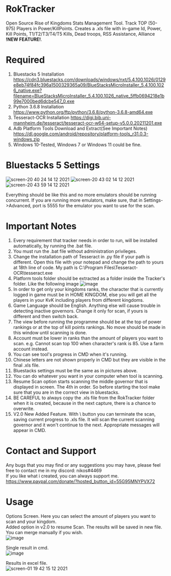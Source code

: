 # RokTracker
Open Source Rise of Kingdoms Stats Management Tool. Track TOP (50-975) Players in Power/KillPoints. Creates a .xls file with in-game Id, Power, Kill Points, T1/T2/T3/T4/T5 Kills, Dead troops, RSS Assistance, Alliance **!NEW FEATURE!**.

# Required
1. Bluestacks 5 Installation
https://cdn3.bluestacks.com/downloads/windows/nxt/5.4.100.1026/0129e8eb74f84fc396a1500329365a09/BlueStacksMicroInstaller_5.4.100.1026_native.exe?filename=BlueStacksMicroInstaller_5.4.100.1026_native_5ffb0694218e1b99e7000bed6dcbe547_0.exe
2. Python 3.6.8 Installation https://www.python.org/ftp/python/3.6.8/python-3.6.8-amd64.exe
3. Tesseract-OCR Installation https://digi.bib.uni-mannheim.de/tesseract/tesseract-ocr-w64-setup-v5.0.0.20211201.exe
4. Adb Platform Tools Download and Extract(See Important Notes) https://dl.google.com/android/repository/platform-tools_r31.0.3-windows.zip
5. Windows 10-Tested, Windows 7 or Windows 11 could be fine.

# Bluestacks 5 Settings
![screen-20 40 24 14 12 2021](https://user-images.githubusercontent.com/96141261/146060069-d0c138e6-a083-4add-96a3-9b3d41f27420.png)
![screen-20 43 02 14 12 2021](https://user-images.githubusercontent.com/96141261/146060189-acc8cba8-5f06-4f1d-8cfe-d9aaf03344b8.png)
![screen-20 43 59 14 12 2021](https://user-images.githubusercontent.com/96141261/146060299-01dc3881-44a3-4a5f-97f8-b220bdda52d5.png)

Everything should be like this and no more emulators should be running concurrent. If you are running more emulators, make sure, that in Settings->Advanced, port is 5555 for the emulator you want to use for the scan.

# Important Notes
1. Every requirement that tracker needs in order to run, will be installed automatically, by running the .bat file.
2. You must run the .bat file without administration privileges.
3. Change the installation path of Tesseract in .py file if your path is different. Open this file with your notepad and change the path to yours at 18th line of code. My path is C:\Program Files\Tesseract-OCR\tesseract.exe
4. Platform tools folder should be extracted as a folder inside the Tracker's folder. Like the following image
![image](https://user-images.githubusercontent.com/96141261/191936152-f0fbd0c0-a026-48d0-bd1e-07947e2805bd.png)
5. In order to get only your kingdoms ranks, the character that is currently logged in game must be in HOME KINGDOM, else you will get all the players in your KvK including players from different kingdoms.
6. Game Language should be English. Anything else will cause trouble in detecting inactive governors. Change it only for scan, if yours is different and then switch back.
7. The view before running the programme should be at the top of power rankings or at the top of kill points rankings. No move should be made in this window until scanning is done.
8. Account must be lower in ranks than the amount of players you want to scan. e.g. Cannot scan top 100 when character's rank is 85. Use a farm account instead.
9. You can see tool's progress in CMD when it's running.
10. Chinese letters are not shown properly in CMD but they are visible in the final .xls file.
11. Bluestacks settings must be the same as in pictures above.
12. You can do whatever you want in your computer when tool is scanning.
13. Resume Scan option starts scanning the middle governor that is displayed in screen. The 4th in order. So before starting the tool make sure that you are in the correct view in bluestacks.
14. BE CAREFUL to always copy the .xls file from the RokTracker folder when it is created, because in the next capture, there is a chance to overwrite.
15. V2.0 New Added Feature. With \ button you can terminate the scan, saving current progress to .xls file. It will scan the current scanning governor and it won't continue to the next. Appropriate messages will appear in CMD.

# Contact and Support
Any bugs that you may find or any suggestions you may have, please feel free to contact me in my discord: nikos#4469\
If you like what i created, you can always support me.\
https://www.paypal.com/donate/?hosted_button_id=55G95MNYPVX72

# Usage
Options Screen. Here you can select the amount of players you want to scan and your kingdom. \
Added option in v2.0 to resume Scan. The results will be saved in new file. You can merge manually if you wish.\
![image](https://user-images.githubusercontent.com/96141261/146555364-d55cc627-cbf9-45de-8962-ec05e03ad009.png)


Single result in cmd.\
![image](https://user-images.githubusercontent.com/96141261/146094135-9b869feb-722b-43cb-8623-f2cbfc7d0052.png)


Results in excel file.\
![screen-01 19 42 15 12 2021](https://user-images.githubusercontent.com/96141261/146095176-96dcacb2-9c3e-48c7-8b8f-ac2e91973901.png)






